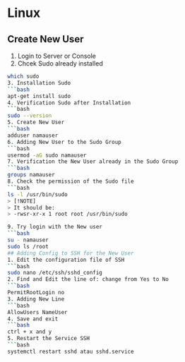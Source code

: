 # Linux

## Create New User

1. Login to Server or Console
2. Chcek Sudo already installed
```bash
which sudo
3. Installation Sudo
```bash
apt-get install sudo
4. Verification Sudo after Installation
```bash
sudo --version
5. Create New User
```bash
adduser namauser
6. Adding New User to the Sudo Group
```bash
usermod -aG sudo namauser
7. Verification the New User already in the Sudo Group
```bash
groups namauser
8. Check the permission of the Sudo file
```bash
ls -l /usr/bin/sudo
> [!NOTE]
> It should be:
> -rwsr-xr-x 1 root root /usr/bin/sudo

9. Try login with the New user
```bash
su - namauser
sudo ls /root
## Adding Config to SSH for the New User
1. Edit the configuration file of SSH
```bash
sudo nano /etc/ssh/sshd_config
2. Find and Edit the line of: change from Yes to No
```bash
PermitRootLogin no
3. Adding New Line
```bash
AllowUsers NameUser
4. Save and exit
```bash
ctrl + x and y
5. Restart the Service SSH
```bash
systemctl restart sshd atau sshd.service
